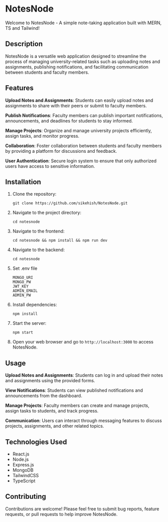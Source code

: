 # NotesNode

Welcome to NotesNode - A simple note-taking application built with MERN, TS and Tailwind!

## Description

NotesNode is a versatile web application designed to streamline the process of managing university-related tasks such as uploading notes and assignments, publishing notifications, and facilitating communication between students and faculty members.

## Features

**Upload Notes and Assignments**: Students can easily upload notes and assignments to share with their peers or submit to faculty members.

**Publish Notifications**: Faculty members can publish important notifications, announcements, and deadlines for students to stay informed.

**Manage Projects**: Organize and manage university projects efficiently, assign tasks, and monitor progress.

**Collaboration**: Foster collaboration between students and faculty members by providing a platform for discussions and feedback.

**User Authentication**: Secure login system to ensure that only authorized users have access to sensitive information.

## Installation

1. Clone the repository:
   ```
   git clone https://github.com/sikehish/NotesNode.git
   ```
2. Navigate to the project directory:
   ```
   cd notesnode
   ```
3. Navigate to the frontend:
   ```
   cd notesnode && npm install && npm run dev
   ```
4. Navigate to the backend:
   ```
   cd notesnode
   ```
5. Set .env file
     ```
     MONGO_URI
     MONGO_PW
     JWT_KEY
     ADMIN_EMAIL
     ADMIN_PW
     ```
6. Install dependencies:
   ```
   npm install
   ```
7. Start the server:
   ```
   npm start
   ```
8. Open your web browser and go to `http://localhost:3000` to access NotesNode.

## Usage

**Upload Notes and Assignments**: Students can log in and upload their notes and assignments using the provided forms.

**View Notifications**: Students can view published notifications and announcements from the dashboard.

**Manage Projects**: Faculty members can create and manage projects, assign tasks to students, and track progress.

**Communication**: Users can interact through messaging features to discuss projects, assignments, and other related topics.


## Technologies Used

- React.js
- Node.js
- Express.js
- MongoDB
- TailwindCSS
- TypeScript

## Contributing

Contributions are welcome! Please feel free to submit bug reports, feature requests, or pull requests to help improve NotesNode.
